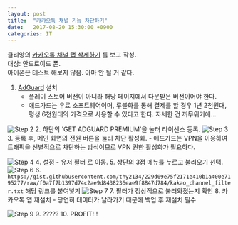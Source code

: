 ```yaml
---
layout: post
title:  "카카오톡 채널 기능 차단하기"
date:   2017-08-20 15:30:00 +0900
categories: IT
---
```


클리앙의 [카카오톡 채널 탭 삭제하기](https://www.clien.net/service/board/lecture/11099227) 를 보고 작성.  
대상: 안드로이드 폰.  
아이폰은 테스트 해보지 않음. 아마 안 될 거 같다.  

1. [AdGuard](https://adguard.com/en/welcome.html) 설치
    - 플레이 스토어 버전이 아니라 해당 페이지에서 다운받은 버전이어야 한다.
    - 애드가드는 유료 소프트웨어이며, 루블화를 통해 결제를 할 경우 1년 2천원대, 평생 6천원대의 가격으로 사용할 수 있다고 한다. 자세한 건 꺼무위키에...

![Step 2](/images/Screenshot_20170820-153524.png)
2. 하단의 'GET ADGUARD PREMIUM'을 눌러 라이센스 등록.
![Step 3](/images/Screenshot_20170820-153651.png)
3. 등록 후, 메인 화면의 전원 버튼을 눌러 차단 활성화. 
    - 애드가드는 VPN을 이용하여 트래픽을 선별적으로 차단하는 방식이므로 VPN 권한 활성화가 필요하다.

![Step 4](/images/Screenshot_20170820-153658.png)
4. 설정 - 유저 필터 로 이동.
5. 상단의 3점 메뉴를 누르고 불러오기 선택.
![Step 6](/images/Screenshot_20170820-153720.png)
6. `https://gist.githubusercontent.com/thy2134/229d09e75f2171e410b1a400e7195277/raw/f0a7f7b1397d74c2ae9d8438236eae9f8847d784/kakao_channel_filter.txt`
해당 링크를 붙여넣기 
![Step 7](/images/Screenshot_20170820-153725.png)
7. 필터가 정상적으로 불러와졌는지 확인
8. 카카오톡 앱 재설치
    - 당연히 데이터가 날라가기 때문에 백업 후 재설치 필수

![Step 9](/images/Screenshot_20170820-153734.png)
9. ?????
10. PROFIT!!!  